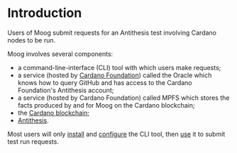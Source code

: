 # Introduction

Users of Moog submit requests for an Antithesis test involving Cardano nodes to
be run.

Moog involves several components:

- a command-line-interface (CLI) tool with which users make requests;
- a service (hosted by [Cardano Foundation](https://cardanofoundation.org/))
  called the Oracle which knows how to query GitHub and has access to the
  Cardano Foundation's Antithesis account;
- a service (hosted by Cardano Foundation) called MPFS which stores the facts
  produced by and for Moog on the Cardano blockchain;
- the [Cardano blockchain](https://cardano.org/);
- [Antithesis](https://antithesis.com/).

Most users will only [install](installation.md) and [configure](configuration.md) the
CLI tool, then [use](usage.md) it to submit test run requests.


